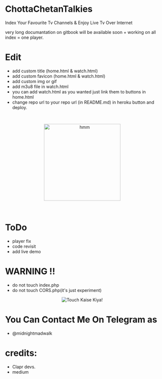 # ChottaChetanTalkies
Index Your Favourite Tv Channels & Enjoy Live Tv Over Internet

very long documantation on gitbook will be available soon + working on all index = one player.
# Edit
- add custom title (home.html & watch.html)
- add custom favicon (home.html & watch.html)
- add custom img or gif
- add m3u8 file in watch.html
- you can add watch.html as you wanted just link them to buttons in home.html
- change repo url to your repo url (in README.md) in heroku button and deploy.

<br>
<p align="center">
<a href = "https://heroku.com/deploy?template=https://github.com/evilbros7/ChottaChetanTalkies/tree/master"><img src="https://www.herokucdn.com/deploy/button.svg" alt="hmm" width="250px"></a></p>
<br>

# ToDo

- player fix
- code revisit
- add live demo

# WARNING !!

- do not touch index.php
- do not touch CORS.php(it's just experiment)
<div align="center">
<img src='https://i.imgur.com/o87rrcC.jpg' alt="Touch Kaise Kiya!"/>
</div>


# You Can Contact Me On Telegram as 
- @midnightmadwalk

# credits:
- Clapr devs.
- medium
